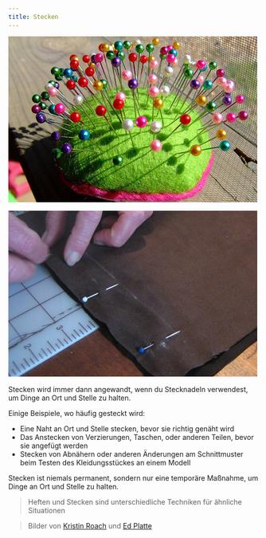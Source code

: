 ```yaml
---
title: Stecken
---
```


![Stecknadeln sind Teil der Grundausstattung des Nähzubehörs](sewing-pins.jpg)

![Stoff wird festgesteckt](fabric-pinning.jpg)

Stecken wird immer dann angewandt, wenn du Stecknadeln verwendest, um Dinge an Ort und Stelle zu halten.

Einige Beispiele, wo häufig gesteckt wird:

-   Eine Naht an Ort und Stelle stecken, bevor sie richtig genäht wird
-   Das Anstecken von Verzierungen, Taschen, oder anderen Teilen, bevor sie angefügt werden
-   Stecken von Abnähern oder anderen Änderungen am Schnittmuster beim Testen des Kleidungsstückes an einem Modell

Stecken ist niemals permanent, sondern nur eine temporäre Maßnahme, um Dinge an Ort und Stelle zu halten.

> Heften und Stecken sind unterschiedliche Techniken für ähnliche Situationen

> Bilder von [Kristin Roach](https://www.flickr.com/photos/marlana/113434148) und [Ed Platte](https://www.flickr.com/photos/philentropist/313403963)

